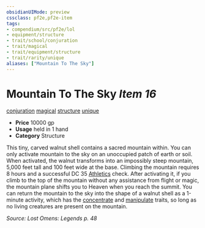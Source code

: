 ```yaml
---
obsidianUIMode: preview
cssclass: pf2e,pf2e-item
tags:
- compendium/src/pf2e/lol
- equipment/structure
- trait/school/conjuration
- trait/magical
- trait/equipment/structure
- trait/rarity/unique
aliases: ["Mountain To The Sky"]
---
```

# Mountain To The Sky *Item 16*  
[conjuration](conjuration.md)  [magical](magical.md)  [structure](structure.md)  [unique](unique.md)  

- **Price** 10000 gp
- **Usage** held in 1 hand
- **Category** Structure

This tiny, carved walnut shell contains a sacred mountain within. You can only activate mountain to the sky on an unoccupied patch of earth or soil. When activated, the walnut transforms into an impossibly steep mountain, 5,000 feet tall and 100 feet wide at the base. Climbing the mountain requires 8 hours and a successful DC 35 [Athletics](../../skills.md#Athletics) check. After activating it, if you climb to the top of the mountain without any assistance from flight or magic, the mountain plane shifts you to Heaven when you reach the summit. You can return the mountain to the sky into the shape of a walnut shell as a 1-minute activity, which has the [concentrate](concentrate.md) and [manipulate](manipulate.md) traits, so long as no living creatures are present on the mountain.

*Source: Lost Omens: Legends p. 48*